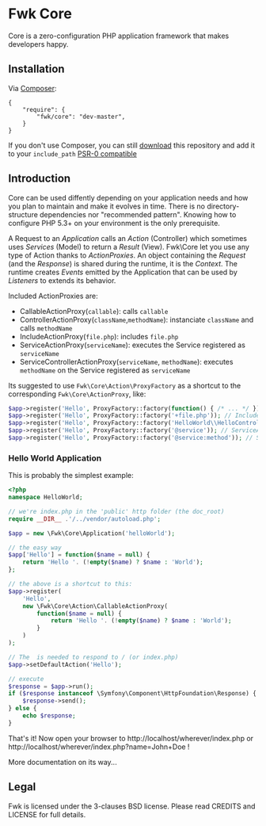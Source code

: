 # Fwk Core

Core is a zero-configuration PHP application framework that makes developers happy.

## Installation

Via [Composer](http://getcomposer.org):

```
{
    "require": {
        "fwk/core": "dev-master",
    }
}
```

If you don't use Composer, you can still [download](https://github.com/fwk/Core/zipball/master) this repository and add it
to your ```include_path``` [PSR-0 compatible](https://github.com/php-fig/fig-standards/blob/master/accepted/PSR-0.md)

## Introduction

Core can be used diffently depending on your application needs and how you plan to maintain and make it evolves in time. There is no directory-structure dependencies nor "recommended pattern". Knowing how to configure PHP 5.3+ on your environment is the only prerequisite.

A Request to an _Application_ calls an _Action_ (Controller) which sometimes uses _Services_ (Model) to return a _Result_ (View). Fwk\Core let you use any type of Action thanks to _ActionProxies_. An object containing the _Request_ (and the _Response_) is shared during the runtime, it is the _Context_. The runtime creates _Events_ emitted by the Application that can be used by _Listeners_ to extends its behavior. 

Included ActionProxies are:

* CallableActionProxy(```callable```): calls ```callable```
* ControllerActionProxy(```className```,```methodName```): instanciate ```className``` and calls ```methodName```
* IncludeActionProxy(```file.php```): includes ```file.php```
* ServiceActionProxy(```serviceName```): executes the Service registered as ```serviceName```
* ServiceControllerActionProxy(```serviceName```, ```methodName```): executes ```methodName``` on the Service registered as ```serviceName```

Its suggested to use ```Fwk\Core\Action\ProxyFactory``` as a shortcut to the corresponding ```Fwk\Core\ActionProxy```, like:

```php
$app->register('Hello', ProxyFactory::factory(function() { /* ... */ })); // CallableActionProxy
$app->register('Hello', ProxyFactory::factory('+file.php')); // IncludeActionProxy
$app->register('Hello', ProxyFactory::factory('HelloWorld\\HelloController:show')); // ControllerActionProxy
$app->register('Hello', ProxyFactory::factory('@service')); // ServiceActionProxy
$app->register('Hello', ProxyFactory::factory('@service:method')); // ServiceControllerActionProxy
```

### Hello World Application

This is probably the simplest example:

``` php
<?php
namespace HelloWorld;

// we're index.php in the 'public' http folder (the doc_root)
require __DIR__ .'/../vendor/autoload.php';

$app = new \Fwk\Core\Application('helloWorld');

// the easy way
$app['Hello'] = function($name = null) {
    return 'Hello '. (!empty($name) ? $name : 'World');
};

// the above is a shortcut to this:
$app->register(
    'Hello', 
    new \Fwk\Core\Action\CallableActionProxy(
        function($name = null) {
            return 'Hello '. (!empty($name) ? $name : 'World');
        }
    )
);

// The  is needed to respond to / (or index.php)
$app->setDefaultAction('Hello');

// execute
$response = $app->run();
if ($response instanceof \Symfony\Component\HttpFoundation\Response) {
    $response->send();
} else {
    echo $response;
}
```

That's it! Now open your browser to http://localhost/wherever/index.php or http://localhost/wherever/index.php?name=John+Doe !

More documentation on its way...

## Legal 

Fwk is licensed under the 3-clauses BSD license. Please read CREDITS and LICENSE for full details.
